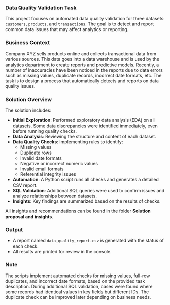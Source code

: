 ### Data Quality Validation Task

This project focuses on automated data quality validation for three datasets: `customers`, `products`, and `transactions`. 
The goal is to detect and report common data issues that may affect analytics or reporting.

### Business Context

Company XYZ sells products online and collects transactional data from various sources. This data
goes into a data warehouse and is used by the analytics department to create reports and predictive
models. Recently, a number of inaccuracies have been noticed in the reports due to data errors such
as missing values, duplicate records, incorrect date formats, etc.
The task is to design a process that automatically detects and reports on data quality issues.

### Solution Overview

The solution includes:

- **Initial Exploration**: Performed exploratory data analysis (EDA) on all datasets. Some data discrepancies were identified immediately, even before running quality checks.
- **Data Analysis**: Reviewing the structure and content of each dataset.
- **Data Quality Checks**: Implementing rules to identify:
  - Missing values
  - Duplicate rows
  - Invalid date formats
  - Negative or incorrect numeric values
  - Invalid email formats
  - Referential integrity issues
- **Automation**: A Python script runs all checks and generates a detailed CSV report.
- **SQL Validation**: Additional SQL queries were used to confirm issues and analyze relationships between datasets.
- **Insights**: Key findings are summarized based on the results of checks.

All insights and recommendations can be found in the folder **Solution proposal and insights**.


### Output

- A report named `data_quality_report.csv` is generated with the status of each check.
- All results are printed for review in the console.


### Note

The scripts implement automated checks for missing values, full-row duplicates, and incorrect date formats, based on the provided task description.
During additional SQL validation, cases were found where some records had identical values in key fields but different IDs.
The duplicate check can be improved later depending on business needs.

